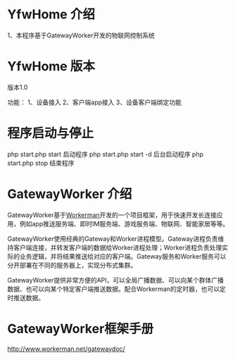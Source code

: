 YfwHome 介绍
=================
1、本程序基于GatewayWorker开发的物联网控制系统 

YfwHome 版本 
=================
 版本1.0
 
 功能：
 1、设备接入
 2、客户端app接入
 3、设备客户端绑定功能


程序启动与停止
=================
php start.php start  启动程序
php start.php start -d  后台启动程序 
php start.php stop   结束程序







GatewayWorker 介绍
=================

GatewayWorker基于[Workerman](https://github.com/walkor/Workerman)开发的一个项目框架，用于快速开发长连接应用，例如app推送服务端、即时IM服务端、游戏服务端、物联网、智能家居等等。

GatewayWorker使用经典的Gateway和Worker进程模型。Gateway进程负责维持客户端连接，并转发客户端的数据给Worker进程处理；Worker进程负责处理实际的业务逻辑，并将结果推送给对应的客户端。Gateway服务和Worker服务可以分开部署在不同的服务器上，实现分布式集群。

GatewayWorker提供非常方便的API，可以全局广播数据、可以向某个群体广播数据、也可以向某个特定客户端推送数据。配合Workerman的定时器，也可以定时推送数据。

GatewayWorker框架手册
==================================
http://www.workerman.net/gatewaydoc/
